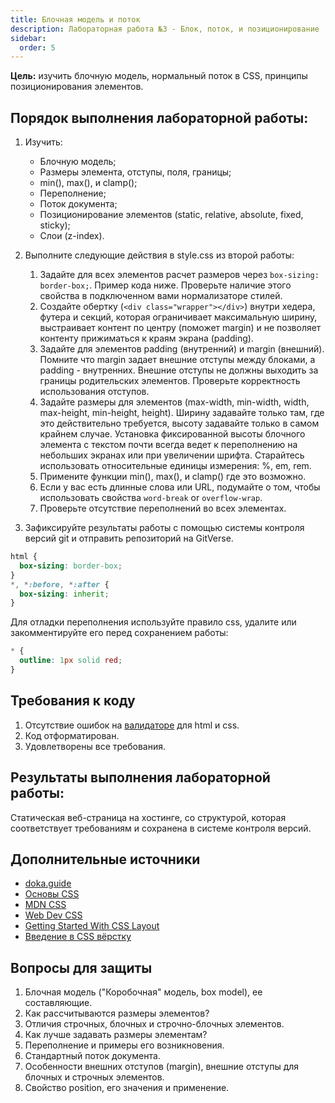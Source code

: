 ```yaml
---
title: Блочная модель и поток
description: Лабораторная работа №3 - Блок, поток, и позиционирование
sidebar:
  order: 5
---
```


**Цель:** изучить блочную модель, нормальный поток в CSS, принципы позиционирования элементов.

## Порядок выполнения лабораторной работы:

1. Изучить:

   - Блочную модель;
   - Размеры элемента, отступы, поля, границы;
   - min(), max(), и clamp();
   - Переполнение;
   - Поток документа;
   - Позиционирование элементов (static, relative, absolute, fixed, sticky);
   - Слои (z-index).

1. Выполните следующие действия в style.css из второй работы:

   1. Задайте для всех элементов расчет размеров через `box-sizing: border-box;`. Пример кода ниже. Проверьте наличие этого свойства в подключенном вами нормализаторе стилей.
   1. Создайте обертку (`<div class="wrapper"></div>`) внутри хедера, футера и секций, которая ограничивает максимальную ширину, выстраивает контент по центру (поможет margin) и не позволяет контенту прижиматься к краям экрана (padding).
   1. Задайте для элементов padding (внутренний) и margin (внешний). Помните что margin задает внешние отступы между блоками, а padding - внутренних. Внешние отступы не должны выходить за границы родительских элементов. Проверьте корректность использования отступов.
   1. Задайте размеры для элементов (max-width, min-width, width, max-height, min-height, height). Ширину задавайте только там, где это действительно требуется, высоту задавайте только в самом крайнем случае. Установка фиксированной высоты блочного элемента с текстом почти всегда ведет к переполнению на небольших экранах или при увеличении шрифта. Старайтесь использовать относительные единицы измерения: %, em, rem.
   1. Примените функции min(), max(), и clamp() где это возможно.
   1. Если у вас есть длинные слова или URL, подумайте о том, чтобы использовать свойства `word-break` or `overflow-wrap`.
   1. Проверьте отсутствие переполнений во всех элементах.

1. Зафиксируйте результаты работы с помощью системы контроля версий git и отправить репозиторий на GitVerse.


```css
html {
  box-sizing: border-box;
}
*, *:before, *:after {
  box-sizing: inherit;
}
```

Для отладки переполнения используйте правило css, удалите или закомментируйте его перед сохранением работы:

```css
* {
  outline: 1px solid red;
}
```

## Требования к коду

1. Отсутствие ошибок на [валидаторе](https://validator.w3.org/) для html и css.
1. Код отформатирован.
1. Удовлетворены все требования.

## Результаты выполнения лабораторной работы:

Статическая веб-страница на хостинге, со структурой, которая соответствует требованиям и сохранена в системе контроля версий.

## Дополнительные источники

- [doka.guide](https://doka.guide/css/)
- [Основы CSS](https://developer.mozilla.org/ru/docs/Learn/CSS)
- [MDN CSS](https://developer.mozilla.org/ru/docs/Web/CSS)
- [Web Dev CSS](https://web.dev/css)
- [Getting Started With CSS Layout](https://www.smashingmagazine.com/2018/05/guide-css-layout/)
- [Введение в CSS вёрстку](https://developer.mozilla.org/ru/docs/Learn/CSS/CSS_layout/Introduction)

## Вопросы для защиты

1. Блочная модель ("Коробочная" модель, box model), ее составляющие.
1. Как рассчитываются размеры элементов?
1. Отличия строчных, блочных и строчно-блочных элементов.
1. Как лучше задавать размеры элементам?
1. Переполнение и примеры его возникновения.
1. Стандартный поток документа.
1. Особенности внешних отступов (margin), внешние отступы для блочных и строчных элементов.
1. Свойство position, его значения и применение.
